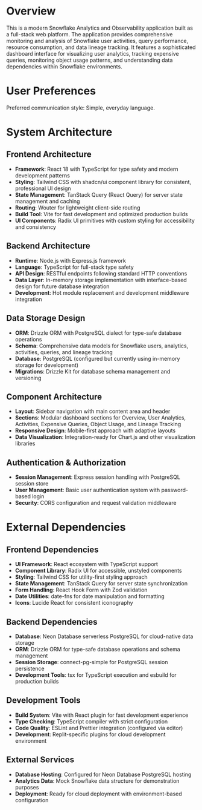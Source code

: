 # Overview

This is a modern Snowflake Analytics and Observability application built as a full-stack web platform. The application provides comprehensive monitoring and analysis of Snowflake user activities, query performance, resource consumption, and data lineage tracking. It features a sophisticated dashboard interface for visualizing user analytics, tracking expensive queries, monitoring object usage patterns, and understanding data dependencies within Snowflake environments.

# User Preferences

Preferred communication style: Simple, everyday language.

# System Architecture

## Frontend Architecture
- **Framework**: React 18 with TypeScript for type safety and modern development patterns
- **Styling**: Tailwind CSS with shadcn/ui component library for consistent, professional UI design
- **State Management**: TanStack Query (React Query) for server state management and caching
- **Routing**: Wouter for lightweight client-side routing
- **Build Tool**: Vite for fast development and optimized production builds
- **UI Components**: Radix UI primitives with custom styling for accessibility and consistency

## Backend Architecture
- **Runtime**: Node.js with Express.js framework
- **Language**: TypeScript for full-stack type safety
- **API Design**: RESTful endpoints following standard HTTP conventions
- **Data Layer**: In-memory storage implementation with interface-based design for future database integration
- **Development**: Hot module replacement and development middleware integration

## Data Storage Design
- **ORM**: Drizzle ORM with PostgreSQL dialect for type-safe database operations
- **Schema**: Comprehensive data models for Snowflake users, analytics, activities, queries, and lineage tracking
- **Database**: PostgreSQL (configured but currently using in-memory storage for development)
- **Migrations**: Drizzle Kit for database schema management and versioning

## Component Architecture
- **Layout**: Sidebar navigation with main content area and header
- **Sections**: Modular dashboard sections for Overview, User Analytics, Activities, Expensive Queries, Object Usage, and Lineage Tracking
- **Responsive Design**: Mobile-first approach with adaptive layouts
- **Data Visualization**: Integration-ready for Chart.js and other visualization libraries

## Authentication & Authorization
- **Session Management**: Express session handling with PostgreSQL session store
- **User Management**: Basic user authentication system with password-based login
- **Security**: CORS configuration and request validation middleware

# External Dependencies

## Frontend Dependencies
- **UI Framework**: React ecosystem with TypeScript support
- **Component Library**: Radix UI for accessible, unstyled components
- **Styling**: Tailwind CSS for utility-first styling approach
- **State Management**: TanStack Query for server state synchronization
- **Form Handling**: React Hook Form with Zod validation
- **Date Utilities**: date-fns for date manipulation and formatting
- **Icons**: Lucide React for consistent iconography

## Backend Dependencies
- **Database**: Neon Database serverless PostgreSQL for cloud-native data storage
- **ORM**: Drizzle ORM for type-safe database operations and schema management
- **Session Storage**: connect-pg-simple for PostgreSQL session persistence
- **Development Tools**: tsx for TypeScript execution and esbuild for production builds

## Development Tools
- **Build System**: Vite with React plugin for fast development experience
- **Type Checking**: TypeScript compiler with strict configuration
- **Code Quality**: ESLint and Prettier integration (configured via editor)
- **Development**: Replit-specific plugins for cloud development environment

## External Services
- **Database Hosting**: Configured for Neon Database PostgreSQL hosting
- **Analytics Data**: Mock Snowflake data structure for demonstration purposes
- **Deployment**: Ready for cloud deployment with environment-based configuration